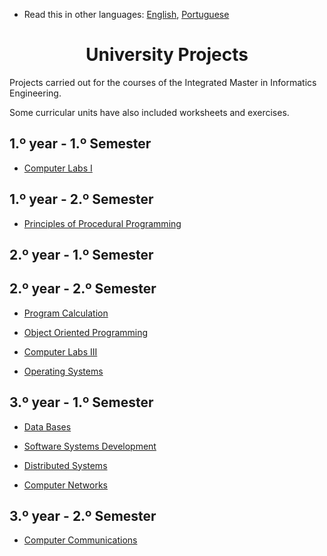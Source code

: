 * Read this in other languages: [English](README.md), [Portuguese](README.pt.md)

<div align="center">
	<h1><strong>University Projects</strong></h1>
</div>

Projects carried out for the courses of the Integrated Master in Informatics Engineering.

Some curricular units have also included worksheets and exercises.

## 1.º year - 1.º Semester

  * [Computer Labs I](1/LI1/Tanks)

## 1.º year - 2.º Semester
  * [Principles of Procedural Programming](1/PPP/Kanban)

## 2.º year - 1.º Semester

## 2.º year - 2.º Semester

  * [Program Calculation](2/CP)

  * [Object Oriented Programming](2/POO/UMCarroJa)

  * [Computer Labs III](2/LI3)

  * [Operating Systems](2/SO/ConcurrentSalesManagement)

## 3.º year - 1.º Semester

  * [Data Bases](3/BD)

  * [Software Systems Development](3/DSS)

  * [Distributed Systems](3/SD)

  * [Computer Networks](3/RC)

## 3.º year - 2.º Semester
   
  * [Computer Communications](3/CC)

